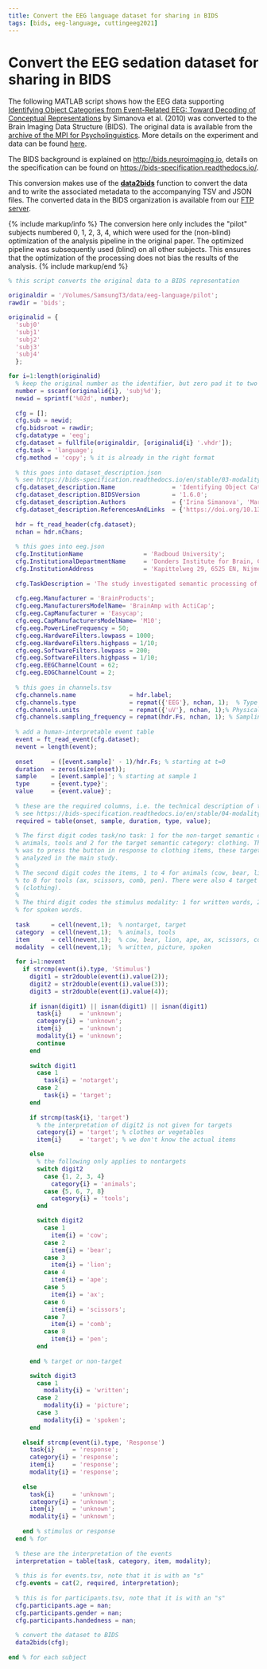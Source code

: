 ```yaml
---
title: Convert the EEG language dataset for sharing in BIDS
tags: [bids, eeg-language, cuttingeeg2021]
---
```


# Convert the EEG sedation dataset for sharing in BIDS

The following MATLAB script shows how the EEG data supporting [Identifying Object Categories from Event-Related EEG: Toward Decoding of Conceptual Representations](https://doi.org/10.1371/journal.pone.0014465) by Simanova et al. (2010) was converted to the Brain Imaging Data Structure (BIDS). The original data is available from the [archive of the MPI for Psycholinguistics](https://hdl.handle.net/1839/00-0000-0000-001B-860D-8). More details on the experiment and data can be found [here](/tutorial/eeg_language).

The BIDS background is explained on <http://bids.neuroimaging.io>, details on the specification can be found on <https://bids-specification.readthedocs.io/>.

This conversion makes use of the **[data2bids](/reference/data2bids)** function to convert the data and to write the associated metadata to the accompanying TSV and JSON files. The converted data in the BIDS organization is available from our [FTP server](ftp://ftp.fieldtriptoolbox.org/pub/fieldtrip/workshop/cuttingeeg2021).

{% include markup/info %}
The conversion here only includes the "pilot" subjects numbered 0, 1, 2, 3, 4, which were used for the (non-blind) optimization of the analysis pipeline in the original paper. The optimized pipeline was subsequently used (blind) on all other subjects. This ensures that the optimization of the processing does not bias the results of the analysis.
{% include markup/end %}

```` matlab
% this script converts the original data to a BIDS representation

originaldir = '/Volumes/SamsungT3/data/eeg-language/pilot';
rawdir = 'bids';

originalid = {
  'subj0'
  'subj1'
  'subj2'
  'subj3'
  'subj4'
  };

for i=1:length(originalid)
  % keep the original number as the identifier, but zero pad it to two digits (e.g., 01, 02, ...)
  number = sscanf(originalid{i}, 'subj%d');
  newid = sprintf('%02d', number);
  
  cfg = [];
  cfg.sub = newid;
  cfg.bidsroot = rawdir;
  cfg.datatype = 'eeg';
  cfg.dataset = fullfile(originaldir, [originalid{i} '.vhdr']);
  cfg.task = 'language';
  cfg.method = 'copy'; % it is already in the right format
  
  % this goes into dataset_description.json
  % see https://bids-specification.readthedocs.io/en/stable/03-modality-agnostic-files.html#dataset_descriptionjson
  cfg.dataset_description.Name                = 'Identifying Object Categories from Event-Related EEG: Toward Decoding of Conceptual Representations';
  cfg.dataset_description.BIDSVersion         = '1.6.0';
  cfg.dataset_description.Authors             = {'Irina Simanova', 'Marcel van Gerven', 'Robert Oostenveld', 'Peter Hagoort'};
  cfg.dataset_description.ReferencesAndLinks  = {'https://doi.org/10.1371/journal.pone.0014465', 'https://hdl.handle.net/1839/00-0000-0000-001B-860D-8'};
  
  hdr = ft_read_header(cfg.dataset);
  nchan = hdr.nChans;
  
  % this goes into eeg.json
  cfg.InstitutionName                 = 'Radboud University';
  cfg.InstitutionalDepartmentName     = 'Donders Institute for Brain, Cognition and Behaviour';
  cfg.InstitutionAddress              = 'Kapittelweg 29, 6525 EN, Nijmegen, The Netherlands';
  
  cfg.TaskDescription = 'The study investigated semantic processing of stimuli presented as pictures (black line drawings on white background), visually displayed text or as auditory presented words. Stimuli consisted of concepts from three semantic categories: two relevant categories (animals, tools) and a task category that varied across subjects, either clothing or vegetables.';
  
  cfg.eeg.Manufacturer = 'BrainProducts';
  cfg.eeg.ManufacturersModelName= 'BrainAmp with ActiCap';
  cfg.eeg.CapManufacturer = 'Easycap';
  cfg.eeg.CapManufacturersModelName= 'M10';
  cfg.eeg.PowerLineFrequency = 50;
  cfg.eeg.HardwareFilters.lowpass = 1000;
  cfg.eeg.HardwareFilters.highpass = 1/10;
  cfg.eeg.SoftwareFilters.lowpass = 200;
  cfg.eeg.SoftwareFilters.highpass = 1/10;
  cfg.eeg.EEGChannelCount = 62;
  cfg.eeg.EOGChannelCount = 2;
  
  % this goes in channels.tsv
  cfg.channels.name               = hdr.label;
  cfg.channels.type               = repmat({'EEG'}, nchan, 1);  % Type of channel
  cfg.channels.units              = repmat({'uV'}, nchan, 1);% Physical unit of the data values recorded by this channel in SI
  cfg.channels.sampling_frequency = repmat(hdr.Fs, nchan, 1); % Sampling rate of the channel in Hz.
  
  % add a human-interpretable event table
  event = ft_read_event(cfg.dataset);
  nevent = length(event);
  
  onset     = ([event.sample]' - 1)/hdr.Fs; % starting at t=0
  duration  = zeros(size(onset));
  sample    = [event.sample]'; % starting at sample 1
  type      = {event.type}';
  value     = {event.value}';
  
  % these are the required columns, i.e. the technical description of the events
  % see https://bids-specification.readthedocs.io/en/stable/04-modality-specific-files/05-task-events.html
  required = table(onset, sample, duration, type, value);
  
  % The first digit codes task/no task: 1 for the non-target semantic categories:
  % animals, tools and 2 for the target semantic category: clothing. The subjects’ task
  % was to press the button in response to clothing items, these targets were not
  % analyzed in the main study.
  %
  % The second digit codes the items, 1 to 4 for animals (cow, bear, lion, ape) and 5
  % to 8 for tools (ax, scissors, comb, pen). There were also 4 target items
  % (clothing).
  %
  % The third digit codes the stimulus modality: 1 for written words, 2 for pictures, 3
  % for spoken words.
  
  task      = cell(nevent,1);  % nontarget, target
  category  = cell(nevent,1);  % animals, tools
  item      = cell(nevent,1);  % cow, bear, lion, ape, ax, scissors, comb, pen
  modality  = cell(nevent,1);  % written, picture, spoken
  
  for i=1:nevent
    if strcmp(event(i).type, 'Stimulus')
      digit1 = str2double(event(i).value(2));
      digit2 = str2double(event(i).value(3));
      digit3 = str2double(event(i).value(4));
      
      if isnan(digit1) || isnan(digit1) || isnan(digit1)
        task{i}     = 'unknown';
        category{i} = 'unknown';
        item{i}     = 'unknown';
        modality{i} = 'unknown';
        continue
      end
      
      switch digit1
        case 1
          task{i} = 'notarget';
        case 2
          task{i} = 'target';
      end
      
      if strcmp(task{i}, 'target')
        % the interpretation of digit2 is not given for targets
        category{i} = 'target'; % clothes or vegetables
        item{i}     = 'target'; % we don't know the actual items

      else
        % the following only applies to nontargets
        switch digit2
          case {1, 2, 3, 4}
            category{i} = 'animals';
          case {5, 6, 7, 8}
            category{i} = 'tools';
        end

        switch digit2
          case 1
            item{i} = 'cow';
          case 2
            item{i} = 'bear';
          case 3
            item{i} = 'lion';
          case 4
            item{i} = 'ape';
          case 5
            item{i} = 'ax';
          case 6
            item{i} = 'scissors';
          case 7
            item{i} = 'comb';
          case 8
            item{i} = 'pen';
        end
        
      end % target or non-target

      switch digit3
        case 1
          modality{i} = 'written';
        case 2
          modality{i} = 'picture';
        case 3
          modality{i} = 'spoken';
      end
      
    elseif strcmp(event(i).type, 'Response')
      task{i}     = 'response';
      category{i} = 'response';
      item{i}     = 'response';
      modality{i} = 'response';
      
    else
      task{i}     = 'unknown';
      category{i} = 'unknown';
      item{i}     = 'unknown';
      modality{i} = 'unknown';
      
    end % stimulus or response
  end % for
  
  % these are the interpretation of the events
  interpretation = table(task, category, item, modality);
  
  % this is for events.tsv, note that it is with an "s"
  cfg.events = cat(2, required, interpretation);
  
  % this is for participants.tsv, note that it is with an "s"
  cfg.participants.age = nan;
  cfg.participants.gender = nan;
  cfg.participants.handedness = nan;
  
  % convert the dataset to BIDS
  data2bids(cfg);
  
end % for each subject
````
